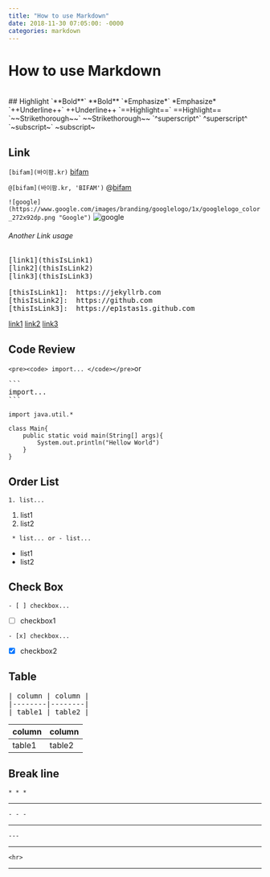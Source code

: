 ```yaml
---
title: "How to use Markdown"
date: 2018-11-30 07:05:00: -0000
categories: markdown
---
```

# How to use Markdown
<br>
## Highlight
`**Bold**` **Bold**
`*Emphasize*` *Emphasize*
`++Underline++` ++Underline++
`==Highlight==` ==Highlight==
`~~Strikethorough~~` ~~Strikethorough~~
`^superscript^` ^superscript^
`~subscript~` ~subscript~

## Link
`[bifam](바이팜.kr)` [bifam](http://바이팜.kr)

`@[bifam](바이팜.kr, 'BIFAM')` @[bifam](http://바이팜.kr, 'BIFAM')

`![google](https://www.google.com/images/branding/googlelogo/1x/googlelogo_color_272x92dp.png "Google")` 
![google](https://www.google.com/images/branding/googlelogo/1x/googlelogo_color_272x92dp.png "Google")

###### Another Link usage
<pre>
[link1](thisIsLink1)
[link2](thisIsLink2)
[link3](thisIsLink3)

[thisIsLink1]:	https://jekyllrb.com
[thisIsLink2]:	https://github.com
[thisIsLink3]:	https://ep1stas1s.github.com
</pre>

[link1](thisIsLink1)
[link2](thisIsLink2)
[link3](thisIsLink3)

[link1]:	https://jekyllrb.com
[link2]:	https://github.com
[link3]:	https://ep1stas1s.github.com


## Code Review
`<pre><code> import... </code></pre>`or
<pre>
```
import...
```
</pre>
<pre><code>import java.util.*

class Main{
	public static void main(String[] args){
    	System.out.println("Hellow World")
    }
}
</code></pre>


## Order List
`1. list...`
1. list1
2. list2

` * list... or - list...`
* list1
* list2




## Check Box
`- [ ] checkbox...` 
- [ ] checkbox1

`- [x] checkbox...` 
- [x] checkbox2

## Table
<pre>| column | column |
|--------|--------|
| table1 | table2 |</pre>

| column | column |
|--------|--------|
| table1 | table2 |

## Break line
`* * *`
* * *
`- - -`
- - -
`---`

---
`<hr>`
<hr>










